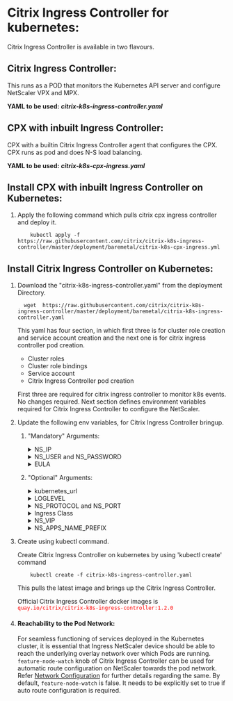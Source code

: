 # Citrix Ingress Controller for kubernetes:
Citrix Ingress Controller is available in two flavours.
## Citrix Ingress Controller:
This runs as a POD that monitors the Kubernetes API server and configure NetScaler VPX and MPX. 

**YAML to be used:** ***citrix-k8s-ingress-controller.yaml***
## CPX with inbuilt Ingress Controller:
CPX with a builtin Citrix Ingress Controller agent that configures the CPX. CPX runs as pod and does N-S load balancing. 

**YAML to be used:** ***citrix-k8s-cpx-ingress.yaml***

## Install CPX with inbuilt Ingress Controller on Kubernetes:
   1. Apply the following command which pulls citrix cpx ingress controller and deploy it.
      ```
          kubectl apply -f  https://raw.githubusercontent.com/citrix/citrix-k8s-ingress-controller/master/deployment/baremetal/citrix-k8s-cpx-ingress.yml
      ```
   

## Install Citrix Ingress Controller on Kubernetes:
 1. Download the "citrix-k8s-ingress-controller.yaml" from the deployment Directory.
    ```
      wget  https://raw.githubusercontent.com/citrix/citrix-k8s-ingress-controller/master/deployment/baremetal/citrix-k8s-ingress-controller.yaml
    ```
                        
    This yaml has four section, in which first three is for cluster role creation and service account creation and the 
    next one is for citrix ingress controller pod creation. 
    * Cluster roles
    * Cluster role bindings
    * Service account
    * Citrix Ingress Controller pod creation
   
    First three are required for citrix ingress controller to monitor k8s events. No changes required.
    Next section defines environment variables required for Citrix Ingress Controller to configure the NetScaler.

 2. Update the following env variables, for Citrix Ingress Controller bringup.

    1. "Mandatory" Arguments:
       <details>
       <summary>NS_IP</summary>

         This is must for Citrix Ingress Controller to configure the NetScaler appliance. Provide,
         ```
            NSIP for standalone NetScaler  
            SNIP for HA (Management access has to be enabled) 
            CLIP for Cluster
         
         ```
       </details>
       <details>
       <summary>NS_USER and NS_PASSWORD</summary>

         This is for authenticating with NetScaler if it has non default username and password. We can directly pass username/password or use Kubernetes secrets.
         Please refer our [guide](https://github.com/citrix/citrix-k8s-ingress-controller/blob/master/docs/command-policy.md) for configuring a non default NetScaler username and password.
         
         Given Yaml uses k8s secrets. Following steps helps to create secrets to be used in yaml.

         Create secrets on Kubernetes for NS_USER and NS_PASSWORD
         Kubernetes secrets can be created by using 'kubectl create secret'.  

                 kubectl create secret  generic nslogin --from-literal=username='nsroot' --from-literal=password='nsroot'

         >**Note:** If you are using different secret name rather than nslogin, you have to update the "name" field in the yaml. 

       </details>
       <details>
       <summary>EULA</summary>

         This is end user license agreement which has to be YES for Citrix Ingress Controller to up and run.
                
       </details>
    2. "Optional" Arguments:

       <details>
       <summary>kubernetes_url</summary>

         This is an optional field for Citrix Ingress Controller to register for events. If user did not specify it explictly, citrix ingress controller use internal KubeAPIServer IP. 
   
       </details>
       <details>
       <summary>LOGLEVEL</summary>

         This is used for controlling the logs generated from Citrix Ingress Controller. Following options are available. By default log level is DEBUG. 
         * CRITICAL 
         * ERROR
         * WARNING
         * INFO
         * DEBUG
       </details>
       <details>

       <summary>NS_PROTOCOL and NS_PORT</summary>
                                
         These enviornment variables defines protocol and port used by Citrix Ingress Controller  to communicate with NetScaler.

         By default NS_PROTOCOL is https and NS_PORT is 443. Other option is to use HTTP and port 80. 
       </details>
       <details>
       <summary>Ingress Class</summary>

         [Ingress class](../../docs/configure/ingress-classes.md) is used when multiple Ingress Loadbalancers are used to load balance different ingress resources. 

         Citrix Ingress Controller will configure NetScaler only with the ingress classes listed under --ingress-classes

                     args:
                          - --ingress-classes
                                Citrix

         Ingress resources should have the same class mentioned:

                    annotations:
                          kubernetes.io/ingress.class: "Citrix"
       </details>
       <details>

       <summary>NS_VIP</summary>

       Citrix Ingress Controller will use the IP provided in this environment variable to configure a Vitual IP in the Tier-1 ADC which would recieve the application traffic from external world.

       This is useful in the case where all Ingress runs in the Virtual IP. This takes precedence over the [frontend-ip](../../docs/configure/annotations.md) annotation.

       **Usage:**
       
       ```
       - name: "NS_VIP"       
         value: "<Virtual IP address of Citrix ADC>"
       ```
       
       </details>
       <details>

       <summary>NS_APPS_NAME_PREFIX</summary>

       Citrix Ingress Controller will use the provided prefix to form the application entity name at Citrix ADC. 

       This is useful in the case, one Citrix ADC, load balancing applications from different cluster. Prefix allows to segregate the  kubernetes cluster configuration. Default value take as k8s_.
       **Usage:**
       
       ```
       - name: "NS_APPS_NAME_PREFIX"       
         value: "<Name of your choice>"
       ```
       </details>
       

3. Create using kubectl command. 

   Create Citrix Ingress Controller  on kubernetes by using 'kubectl create' command
        
           kubectl create -f citrix-k8s-ingress-controller.yaml

   This pulls the latest image and brings up the Citrix Ingress Controller.
                
   Official Citrix Ingress Controller docker images is <span style="color:red"> `quay.io/citrix/citrix-k8s-ingress-controller:1.2.0` </span>

4. #### Reachability to the Pod Network:
    For seamless functioning of services deployed in the Kubernetes cluster, it is essential that Ingress NetScaler device should be able to reach the underlying overlay network over which Pods are running. 
    `feature-node-watch` knob of Citrix Ingress Controller can be used for automatic route configuration on NetScaler towards the pod network. 
    Refer [Network Configuration](../../docs/network/staticrouting.md) for further details regarding the same. 
    By default, `feature-node-watch` is false. It needs to be explicitly set to true if auto route configuration is required.

